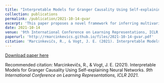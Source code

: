 ```yaml
---
title: "Interpretable Models for Granger Causality Using Self-explaining Neural Networks"
collection: publications
permalink: /publication/2021-10-14-gvar
excerpt: 'This paper proposes a novel framework for inferring multivariate Granger causality under nonlinear dynamics based on an extension of self-explaining neural networks.'
date: 2021-10-14
venue: '9th International Conference on Learning Representations, ICLR 2021'
paperurl: 'http://rmarcinkevics.github.io/files/2021-10-14-gvar.pdf'
citation: 'Marcinkevičs, R., & Vogt, J. E. (2021). Interpretable Models for Granger Causality Using Self-explaining Neural Networks. <i>9th International Conference on Learning Representations, ICLR 2021</i>.'
---
```


[Download paper here](http://rmarcinkevics.github.io/files/2021-10-14-gvar.pdf)

Recommended citation: Marcinkevičs, R., & Vogt, J. E. (2021). Interpretable Models for Granger Causality Using Self-explaining Neural Networks. <i>9th International Conference on Learning Representations, ICLR 2021</i>.
